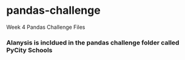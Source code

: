 # pandas-challenge
Week 4 Pandas Challenge Files
### Alanysis is incldued in the pandas challenge folder called PyCity Schools
